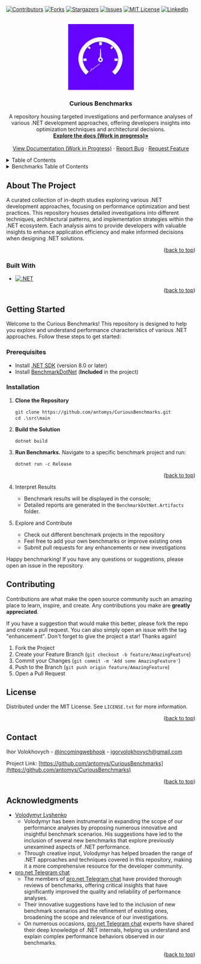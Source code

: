 <!-- Improved compatibility of back to top link: See: https://github.com/othneildrew/Best-README-Template/pull/73 -->
<a id="readme-top"></a>


<!-- PROJECT SHIELDS -->
<!--
*** I'm using markdown "reference style" links for readability.
*** Reference links are enclosed in brackets [ ] instead of parentheses ( ).
*** See the bottom of this document for the declaration of the reference variables
*** for contributors-url, forks-url, etc. This is an optional, concise syntax you may use.
*** https://www.markdownguide.org/basic-syntax/#reference-style-links
-->
[![Contributors][contributors-shield]][contributors-url]
[![Forks][forks-shield]][forks-url]
[![Stargazers][stars-shield]][stars-url]
[![Issues][issues-shield]][issues-url]
[![MIT License][license-shield]][license-url]
[![LinkedIn][linkedin-shield]][linkedin-url]


<!-- PROJECT LOGO -->
<br />
<div align="center">
  <a href="https://github.com/antomys/CuriousBenchmarks">
    <img src="assets/icon.png" alt="Logo" width="175" height="175">
  </a>

<h3 align="center">Curious Benchmarks</h3>

  <p align="center">
    A repository housing targeted investigations and performance analyses of various .NET development approaches, offering developers insights into optimization techniques and architectural decisions.
    <br />
    <a href="https://antomys.github.io/CuriousBenchmarks"><strong>Explore the docs (Work in progress)»</strong></a>
    <br />
    <br />
    <a href="https://antomys.github.io/CuriousBenchmarks">View Documentation (Work in Progress)</a>
    ·
    <a href="https://github.com/antomys/CuriousBenchmarks/issues/new?labels=bug&template=bug-report---.md">Report Bug</a>
    ·
    <a href="https://github.com/antomys/CuriousBenchmarks/issues/new?labels=enhancement&template=feature-request---.md">Request Feature</a>
  </p>
</div>


<!-- TABLE OF CONTENTS -->
<details>
  <summary>Table of Contents</summary>
  <ol>
    <li>
      <a href="#about-the-project">About The Project</a>
      <ul>
        <li><a href="#built-with">Built With</a></li>
      </ul>
    </li>
    <li>
      <a href="#getting-started">Getting Started</a>
      <ul>
        <li><a href="#prerequisites">Prerequisites</a></li>
        <li><a href="#installation">Installation</a></li>
      </ul>
    </li>
    <li><a href="#usage">Usage</a></li>
    <li><a href="#roadmap">Roadmap</a></li>
    <li><a href="#contributing">Contributing</a></li>
    <li><a href="#license">License</a></li>
    <li><a href="#contact">Contact</a></li>
    <li><a href="#acknowledgments">Acknowledgments</a></li>
  </ol>
</details>

<details>
   <summary>Benchmarks Table of Contents</summary>
   <ol>
      <li>
         <a href="https://github.com/antomys/CuriousBenchmarks/blob/master/src/main/Benchmarks.Enum/Readme.md">Enum boxing-unboxing benchmarks</a>
         <ul>
            <li>
               <a href="https://github.com/antomys/CuriousBenchmarks/blob/master/src/main/Benchmarks.Enum/Readme.md#benchmarks">Benchmarks</a>
               <ul>
                  <li>
                     <a href="https://github.com/antomys/CuriousBenchmarks/blob/master/src/main/Benchmarks.Enum/Readme.md#benchmarks">Getting value as string from Enum</a>
                  </li>
                  <li>
                     <a href="https://github.com/antomys/CuriousBenchmarks/blob/master/src/main/Benchmarks.Enum/Readme.md#benchmarks">Getting name of Enum</a>
                  </li>
               </ul>
            </li>
         </ul>
      </li>
      <li>
         <a href="https://github.com/antomys/CuriousBenchmarks/blob/master/src/main/Benchmarks.CollectionSize/Readme.md">Comparison Length check methods of collections</a>
         <ul>
            <li>
               <a href="https://github.com/antomys/CuriousBenchmarks/blob/master/src/main/Benchmarks.CollectionSize/Readme.md#benchmarks">Benchmarks</a>
               <ul>
                  <li>
                     <a href="https://github.com/antomys/CuriousBenchmarks/blob/master/src/main/Benchmarks.CollectionSize/Readme.md#getting-size-by-count">Getting Size by '.Count'</a>
                  </li>
                  <li>
                     <a href="https://github.com/antomys/CuriousBenchmarks/blob/master/src/main/Benchmarks.CollectionSize/Readme.md#getting-size-by-any-method">Getting Size by '.Any()' method</a>
                  </li>
               </ul>
            </li>
         </ul>
      </li>
      <li>
         <a href="https://github.com/antomys/CuriousBenchmarks/blob/master/src/main/Benchmarks.GroupByVsDistinct/Readme.md">Comparing GroupBy/Distinct/DistinctBy for getting unique items</a>
         <ul>
            <li>
               <a href="https://github.com/antomys/CuriousBenchmarks/blob/master/src/main/Benchmarks.GroupByVsDistinct/Readme.md#benchmarks">Benchmarks</a>
            </li>
         </ul>
      </li>
      <li>
         <a href="https://github.com/antomys/CuriousBenchmarks/blob/master/src/main/Benchmarks.Iterators/Readme.md">Comparing different iterators (for,foreach, linq, ref foreach, etc.)</a>
      </li>
      <li>
         <a href="https://github.com/antomys/CuriousBenchmarks/blob/master/src/main/Benchmarks.String/Readme.md">Comparing different string link formatting, dashing for dash view, concatenating and generating unique string</a>
      </li>
      <li>
         <a href="https://github.com/antomys/CuriousBenchmarks/blob/master/src/main/Benchmarks.Serializers.Json/Readme.md">Json Serialization/Deserialization</a>
         <ul>
            <li>
               <a href="https://github.com/antomys/CuriousBenchmarks/blob/master/src/main/Benchmarks.Serializers.Json/Readme.md#benchmarks">Benchmarks</a>
               <ul>
                  <li>
                     <a href="https://github.com/antomys/CuriousBenchmarks/blob/master/src/main/Benchmarks.Serializers.Json/Readme.md#json-serialization">Serialization</a>
                  </li>
                  <li>
                     <a href="https://github.com/antomys/CuriousBenchmarks/blob/master/src/main/Benchmarks.Serializers.Json/Readme.md#json-deserialization">Deserialization</a>
                  </li>
               </ul>
            </li>
         </ul>
      </li>
      <li>
         <a href="https://github.com/antomys/CuriousBenchmarks/blob/master/src/main/Benchmarks.Serializers.Binary/Readme.md">Binary Serialization/Deserialization</a>
         <ul>
            <li>
               <a href="https://github.com/antomys/CuriousBenchmarks/blob/master/src/main/Benchmarks.Serializers.Binary/Readme.md#benchmarks">Benchmarks</a>
               <ul>
                  <li>
                     <a href="https://github.com/antomys/CuriousBenchmarks/blob/master/src/main/Benchmarks.Serializers.Binary/Readme.md#binary-serialization">Serialization</a>
                  </li>
                  <li>
                     <a href="https://github.com/antomys/CuriousBenchmarks/blob/master/src/main/Benchmarks.Serializers.Binary/Readme.md#binary-deserialization">Deserialization</a>
                  </li>
               </ul>
            </li>
         </ul>
      </li>
      <li>
         <a href="https://github.com/antomys/CuriousBenchmarks/blob/master/src/main/Benchmarks.SortArrayByArray/readme.md">Sort array of T by ids from string array</a>
      </li>
      <li>
         <a href="https://github.com/antomys/CuriousBenchmarks/blob/master/src/main/Benchmarks.String/Readme.md">[WIP] String Manipulations</a>
      </li>
      <li>
         <a href="https://github.com/antomys/CuriousBenchmarks/blob/master/src/main/Benchmarks.QueryBuilder/readme.md">URL Concat and Query building</a>
         <ul>
            <li>
               <a href="https://github.com/antomys/CuriousBenchmarks/blob/master/src/main/Benchmarks.QueryBuilder/readme.md#url-concatenation">URL Concatenation</a>
            </li>
            <li>
               <a href="https://github.com/antomys/CuriousBenchmarks/blob/master/src/main/Benchmarks.QueryBuilder/readme.md#query-building-approaches">Query Building</a>
            </li>
         </ul>
      </li>
   </ol>
</details>

<!-- ABOUT THE PROJECT -->
## About The Project

A curated collection of in-depth studies exploring various .NET development approaches, focusing on performance optimization and best practices. This repository houses detailed investigations into different techniques, architectural patterns, and implementation strategies within the .NET ecosystem. Each analysis aims to provide developers with valuable insights to enhance application efficiency and make informed decisions when designing .NET solutions.
<p align="right">(<a href="#readme-top">back to top</a>)</p>



### Built With

* [![.NET][.NET]][.NET]

<p align="right">(<a href="#readme-top">back to top</a>)</p>



<!-- GETTING STARTED -->
## Getting Started

Welcome to the Curious Benchmarks! This repository is designed to help you explore and understand performance characteristics of various .NET approaches. Follow these steps to get started:
### Prerequisites

- Install [.NET SDK](https://dotnet.microsoft.com/en-us/download) (version 8.0 or later)
- Install [BenchmarkDotNet](https://benchmarkdotnet.org/articles/overview.html) (**Included** in the project)


### Installation

1. **Clone the Repository**
    ```shell
   git clone https://github.com/antomys/CuriousBenchmarks.git
   cd .\src\main
   ```


2. **Build the Solution**
    ```shell
   dotnet build
   ```

3. **Run Benchmarks.** Navigate to a specific benchmark project and run:
    ```shell
   dotnet run -c Release
   ```
<p align="right">(<a href="#readme-top">back to top</a>)</p>

4. Interpret Results 
   - Benchmark results will be displayed in the console;
   - Detailed reports are generated in the `BenchmarkDotNet.Artifacts` folder.

5. Explore and Contribute 
   - Check out different benchmark projects in the repository 
   - Feel free to add your own benchmarks or improve existing ones 
   - Submit pull requests for any enhancements or new investigations


Happy benchmarking! If you have any questions or suggestions, please open an issue in the repository.


<!-- CONTRIBUTING -->
## Contributing

Contributions are what make the open source community such an amazing place to learn, inspire, and create. Any contributions you make are **greatly appreciated**.

If you have a suggestion that would make this better, please fork the repo and create a pull request. You can also simply open an issue with the tag "enhancement".
Don't forget to give the project a star! Thanks again!

1. Fork the Project
2. Create your Feature Branch (`git checkout -b feature/AmazingFeature`)
3. Commit your Changes (`git commit -m 'Add some AmazingFeature'`)
4. Push to the Branch (`git push origin feature/AmazingFeature`)
5. Open a Pull Request

<!-- LICENSE -->
## License

Distributed under the MIT License. See `LICENSE.txt` for more information.

<p align="right">(<a href="#readme-top">back to top</a>)</p>

<!-- CONTACT -->
## Contact

Ihor Volokhovych - [@incomingwebhook](https://t.me/incomingwebhook) - igorvolokhovych@gmail.com

Project Link: [https://github.com/antomys/CuriousBenchmarks](https://github.com/antomys/CuriousBenchmarks)

<p align="right">(<a href="#readme-top">back to top</a>)</p>


<!-- ACKNOWLEDGMENTS -->
## Acknowledgments

* [Volodymyr Lyshenko](https://github.com/vovche)
   - Volodymyr has been instrumental in expanding the scope of our performance analyses by proposing numerous innovative and insightful benchmark scenarios. His suggestions have led to the inclusion of several new benchmarks that explore previously unexamined aspects of .NET performance. 
   - Through creative input, Volodymyr has helped broaden the range of .NET approaches and techniques covered in this repository, making it a more comprehensive resource for the developer community.
* [pro.net Telegram chat](https://t.me/pro_net)
   - The members of [pro.net Telegram chat](https://t.me/pro_net) have provided thorough reviews of benchmarks, offering critical insights that have significantly improved the quality and reliability of performance analyses. 
   - Their innovative suggestions have led to the inclusion of new benchmark scenarios and the refinement of existing ones, broadening the scope and relevance of our investigations. 
   - On numerous occasions, [pro.net Telegram chat](https://t.me/pro_net) experts have shared their deep knowledge of .NET internals, helping us understand and explain complex performance behaviors observed in our benchmarks.

<p align="right">(<a href="#readme-top">back to top</a>)</p>


<!-- MARKDOWN LINKS & IMAGES -->
<!-- https://www.markdownguide.org/basic-syntax/#reference-style-links -->
[contributors-shield]: https://img.shields.io/github/contributors/antomys/CuriousBenchmarks.svg?style=for-the-badge
[contributors-url]: https://github.com/antomys/CuriousBenchmarks/graphs/contributors
[forks-shield]: https://img.shields.io/github/forks/antomys/CuriousBenchmarks.svg?style=for-the-badge
[forks-url]: https://github.com/antomys/CuriousBenchmarks/network/members
[stars-shield]: https://img.shields.io/github/stars/antomys/CuriousBenchmarks.svg?style=for-the-badge
[stars-url]: https://github.com/antomys/CuriousBenchmarks/stargazers
[issues-shield]: https://img.shields.io/github/issues/antomys/CuriousBenchmarks.svg?style=for-the-badge
[issues-url]: https://github.com/antomys/CuriousBenchmarks/issues
[license-shield]: https://img.shields.io/github/license/antomys/CuriousBenchmarks.svg?style=for-the-badge
[license-url]: https://github.com/antomys/CuriousBenchmarks/blob/master/LICENSE.txt
[linkedin-shield]: https://img.shields.io/badge/-LinkedIn-black.svg?style=for-the-badge&logo=linkedin&colorB=555
[linkedin-url]: https://www.linkedin.com/in/ihor-volokhovych-23875217a/
[.NET]: https://img.shields.io/badge/-.NET%208.0-blueviolet
